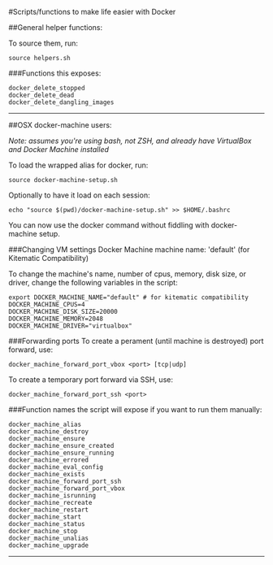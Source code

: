 #Scripts/functions to make life easier with Docker
  
##General helper functions:
  
To source them, run:
  
    source helpers.sh
  
###Functions this exposes:
  
    docker_delete_stopped
    docker_delete_dead
    docker_delete_dangling_images
  
--------
  
##OSX docker-machine users:
  
_Note: assumes you're using bash, not ZSH, and already have
VirtualBox and Docker Machine installed_  
  
To load the wrapped alias for docker, run:  

    source docker-machine-setup.sh
  
Optionally to have it load on each session:  

    echo "source $(pwd)/docker-machine-setup.sh" >> $HOME/.bashrc
  
You can now use the docker command without fiddling with docker-machine setup.  
  
###Changing VM settings
Docker Machine machine name: 'default' (for Kitematic Compatibility)  
  
To change the machine's name, number of cpus, memory, disk size, or driver,
change the following variables in the script:

    export DOCKER_MACHINE_NAME="default" # for kitematic compatibility
    DOCKER_MACHINE_CPUS=4
    DOCKER_MACHINE_DISK_SIZE=20000
    DOCKER_MACHINE_MEMORY=2048
    DOCKER_MACHINE_DRIVER="virtualbox"
  
###Forwarding ports
To create a perament (until machine is destroyed) port forward, use:
  
    docker_machine_forward_port_vbox <port> [tcp|udp]
  
To create a temporary port forward via SSH, use:
  
    docker_machine_forward_port_ssh <port>
  
###Function names the script will expose if you want to run them manually:

    docker_machine_alias
    docker_machine_destroy
    docker_machine_ensure
    docker_machine_ensure_created
    docker_machine_ensure_running
    docker_machine_errored
    docker_machine_eval_config
    docker_machine_exists
    docker_machine_forward_port_ssh
    docker_machine_forward_port_vbox
    docker_machine_isrunning
    docker_machine_recreate
    docker_machine_restart
    docker_machine_start
    docker_machine_status
    docker_machine_stop
    docker_machine_unalias
    docker_machine_upgrade
  
-------------------------
  
